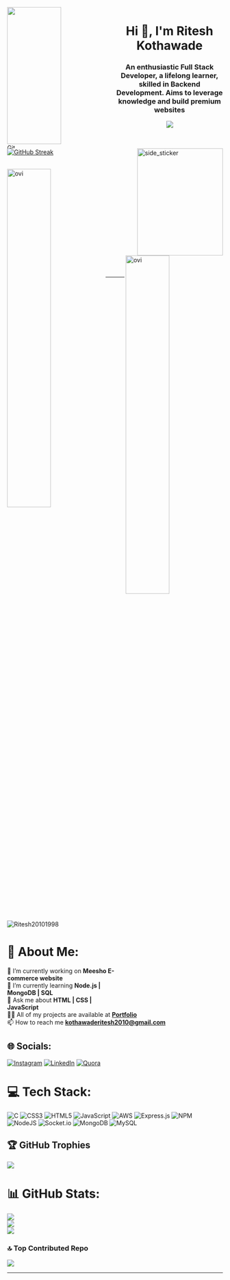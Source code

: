  <img align="left" src="https://media.tenor.com/Ug6cbVA1ZsMAAAAd/developer.gif" width="50%" height="320px"/>
 <img align="left" src="https://media.giphy.com/media/W5eoZHPpUx9sapR0eu/giphy.gif" width="90%" height="10px"
    alt="Git" />
     
<h1 align="center">Hi 👋, I'm Ritesh Kothawade</h1>
<h3 align="center">An enthusiastic Full Stack Developer, a lifelong learner, skilled in Backend Development. Aims to leverage knowledge and build premium websites
</h3>

<p align="center" color:"red">
     <a href="https://github.com/DenverCoder1/readme-typing-svg">
          <img src="https://readme-typing-svg.demolab.com/?lines=Hello! I am Ritesh Kothawade 🏽; I am a Full-Stack%20Web%20Developer 🏻‍💻; interested in Coding 🏃‍♂️♂️;Curious%20to%20learn%20new%20things !&font=Fira%20Code&center=true&width=440&height=45&color=#37bcf7&vCenter=true&size=22&pause=1000"></a>
      </p>
 
 
 <img align="right" width=200px height=250px alt="side_sticker"
  src="https://media.giphy.com/media/TEnXkcsHrP4YedChhA/giphy.gif" />
  <br />
  
  <p align="">

  [![GitHub Streak](https://github-readme-streak-stats.herokuapp.com?user=Ritesh20101998&theme=github-dark&hide_border=true&date_format=j%20M%5B%20Y%5D)](https://git.io/streak-stats)
  <br />
  <br />
  </p>
  
  <p>
    <a href="https://github.com/Ritesh20101998"><span>
        <img align="left" 
          src="https://github-readme-stats.vercel.app/api/top-langs?username=Ritesh20101998&show_icons=true&locale=en&layout=compact&theme=github_dark&hide_border=true"
          alt="ovi" width="45%" />
          <img align="right"
          src="https://github-readme-stats.vercel.app/api?username=Ritesh20101998&show_icons=true&locale=en&theme=github_dark&hide_border=true"
          alt="ovi" width="45%"  />
      </span></a>
  </p>
<br />
<br />
<br />
<br />
<br />
<br />
<br />
<br />
<br />
<br />
<br />
<br />
<br />
<br />

********************************************************************************************************************************************************

<p align="left"> <img src="https://komarev.com/ghpvc/?username=Ritesh20101998&label=Profile%20views&color=0e75b6&style=flat" alt="Ritesh20101998" /> </p>

# 💫 About Me:
🔭 I’m currently working on **Meesho E-commerce website**<br>🌱 I’m currently learning **Node.js | MongoDB | SQL**<br>💬 Ask me about **HTML | CSS | JavaScript**<br>👨‍💻 All of my projects are available at **[Portfolio](https://Ritesh20101998.github.io/)**<br>📫 How to reach me **kothawaderitesh2010@gmail.com**


## 🌐 Socials:
[![Instagram](https://img.shields.io/badge/Instagram-%23E4405F.svg?logo=Instagram&logoColor=white)](https://www.instagram.com/riteshkothawade2010/) 
[![LinkedIn](https://img.shields.io/badge/LinkedIn-%230077B5.svg?logo=linkedin&logoColor=white)](https://www.linkedin.com/in/ritesh-kothawade-800879270/) 
[![Quora](https://img.shields.io/badge/Quora-%23B92B27.svg?logo=Quora&logoColor=white)](https://www.quora.com/profile/RITESH-KOTHAWADE-7) 

# 💻 Tech Stack:
![C](https://img.shields.io/badge/c-%2300599C.svg?style=for-the-badge&logo=c&logoColor=white) ![CSS3](https://img.shields.io/badge/css3-%231572B6.svg?style=for-the-badge&logo=css3&logoColor=white) ![HTML5](https://img.shields.io/badge/html5-%23E34F26.svg?style=for-the-badge&logo=html5&logoColor=white) ![JavaScript](https://img.shields.io/badge/javascript-%23323330.svg?style=for-the-badge&logo=javascript&logoColor=%23F7DF1E) ![AWS](https://img.shields.io/badge/AWS-%23FF9900.svg?style=for-the-badge&logo=amazon-aws&logoColor=white) ![Express.js](https://img.shields.io/badge/express.js-%23404d59.svg?style=for-the-badge&logo=express&logoColor=%2361DAFB) ![NPM](https://img.shields.io/badge/NPM-%23000000.svg?style=for-the-badge&logo=npm&logoColor=white) ![NodeJS](https://img.shields.io/badge/node.js-6DA55F?style=for-the-badge&logo=node.js&logoColor=white) ![Socket.io](https://img.shields.io/badge/Socket.io-black?style=for-the-badge&logo=socket.io&badgeColor=010101) ![MongoDB](https://img.shields.io/badge/MongoDB-%234ea94b.svg?style=for-the-badge&logo=mongodb&logoColor=white) ![MySQL](https://img.shields.io/badge/mysql-%2300f.svg?style=for-the-badge&logo=mysql&logoColor=white)


<!-- Proudly created with GPRM ( https://gprm.itsvg.in ) -->

## 🏆 GitHub Trophies
![](https://github-profile-trophy.vercel.app/?username=Ritesh20101998&theme=radical&no-frame=false&no-bg=false&margin-w=4)

# 📊 GitHub Stats:

![](https://github-readme-stats.vercel.app/api?username=Ritesh20101998&theme=dark&hide_border=false&include_all_commits=false&count_private=false)<br/>
![](https://github-readme-streak-stats.herokuapp.com/?user=Ritesh20101998&theme=dark&hide_border=false)<br/>
![](https://github-readme-stats.vercel.app/api/top-langs/?username=Ritesh20101998&theme=dark&hide_border=false&include_all_commits=false&count_private=false&layout=compact)

### 🔝 Top Contributed Repo
![](https://github-contributor-stats.vercel.app/api?username=Ritesh20101998&limit=5&theme=nord&combine_all_yearly_contributions=true)

<!-- ### 😂 Random Dev Meme
<img src="https://rm.up.railway.app/" width="512px"/> -->

---
<!-- [![](https://visitcount.itsvg.in/api?id=Ritesh20101998&icon=0&color=0)](https://visitcount.itsvg.in) -->

<!-- Proudly created with GPRM ( https://gprm.itsvg.in ) -->
